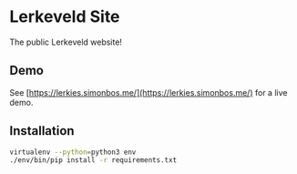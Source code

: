 # Lerkeveld Site
The public Lerkeveld website!

## Demo
See [https://lerkies.simonbos.me/](https://lerkies.simonbos.me/) for a live demo.

## Installation
```bash
virtualenv --python=python3 env
./env/bin/pip install -r requirements.txt
```
